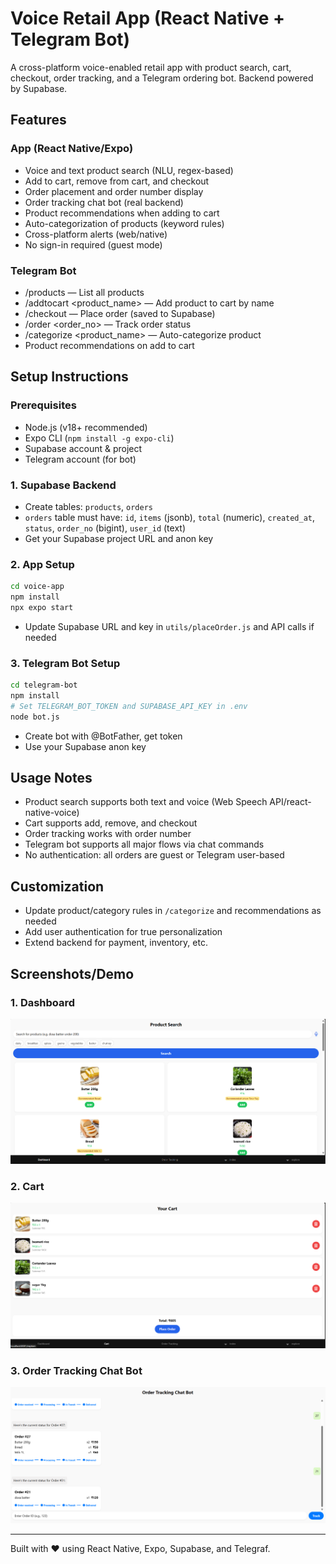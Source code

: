 # Voice Retail App (React Native + Telegram Bot)

A cross-platform voice-enabled retail app with product search, cart, checkout, order tracking, and a Telegram ordering bot. Backend powered by Supabase.

## Features

### App (React Native/Expo)
- Voice and text product search (NLU, regex-based)
- Add to cart, remove from cart, and checkout
- Order placement and order number display
- Order tracking chat bot (real backend)
- Product recommendations when adding to cart
- Auto-categorization of products (keyword rules)
- Cross-platform alerts (web/native)
- No sign-in required (guest mode)

### Telegram Bot
- /products — List all products
- /addtocart <product_name> — Add product to cart by name
- /checkout — Place order (saved to Supabase)
- /order <order_no> — Track order status
- /categorize <product_name> — Auto-categorize product 
- Product recommendations on add to cart

## Setup Instructions

### Prerequisites
- Node.js (v18+ recommended)
- Expo CLI (`npm install -g expo-cli`)
- Supabase account & project
- Telegram account (for bot)

### 1. Supabase Backend
- Create tables: `products`, `orders`
- `orders` table must have: `id`, `items` (jsonb), `total` (numeric), `created_at`, `status`, `order_no` (bigint), `user_id` (text)
- Get your Supabase project URL and anon key

### 2. App Setup
```sh
cd voice-app
npm install
npx expo start
```
- Update Supabase URL and key in `utils/placeOrder.js` and API calls if needed

### 3. Telegram Bot Setup
```sh
cd telegram-bot
npm install
# Set TELEGRAM_BOT_TOKEN and SUPABASE_API_KEY in .env
node bot.js
```
- Create bot with @BotFather, get token
- Use your Supabase anon key

## Usage Notes
- Product search supports both text and voice (Web Speech API/react-native-voice)
- Cart supports add, remove, and checkout
- Order tracking works with order number
- Telegram bot supports all major flows via chat commands
- No authentication: all orders are guest or Telegram user-based

## Customization
- Update product/category rules in `/categorize` and recommendations as needed
- Add user authentication for true personalization
- Extend backend for payment, inventory, etc.

## Screenshots/Demo
### 1. Dashboard
![Dashboard](Screenshot%202025-09-16%20135138.png)
### 2. Cart
![Cart](Screenshot%202025-09-16%20135214.png)
### 3. Order Tracking Chat Bot
![Order Tracking Chat Bot](Screenshot%202025-09-16%20135056.png)

---
Built with ❤️ using React Native, Expo, Supabase, and Telegraf.
